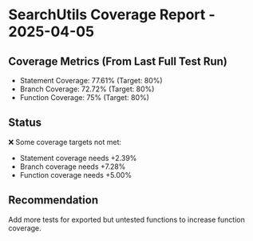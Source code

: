 
# SearchUtils Coverage Report - 2025-04-05

## Coverage Metrics (From Last Full Test Run)
- Statement Coverage: 77.61% (Target: 80%)
- Branch Coverage: 72.72% (Target: 80%)
- Function Coverage: 75% (Target: 80%)

## Status
❌ Some coverage targets not met:
  - Statement coverage needs +2.39%
  - Branch coverage needs +7.28%
  - Function coverage needs +5.00%

## Recommendation
Add more tests for exported but untested functions to increase function coverage.
